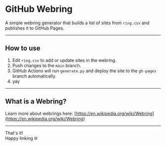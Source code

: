# GitHub Webring

A simple webring generator that builds a list of sites from `ring.csv` and publishes it to GitHub Pages.

---

## How to use

1. Edit `ring.csv` to add or update sites in the webring.  
2. Push changes to the `main` branch.  
3. GitHub Actions will run `generate.py` and deploy the site to the `gh-pages` branch automatically.  
4. yay 

---

## What is a Webring?

Learn more about webrings here: [https://en.wikipedia.org/wiki/Webring](https://en.wikipedia.org/wiki/Webring)

---

That's it!  
Happy linking 🌐
